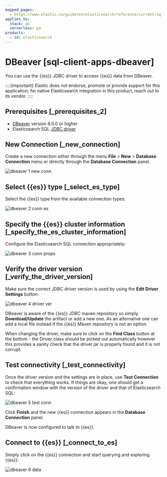```yaml
---
mapped_pages:
  - https://www.elastic.co/guide/en/elasticsearch/reference/current/sql-client-apps-dbeaver.html
applies_to:
  stack: ga
  serverless: ga
products:
  - id: elasticsearch
---
```


# DBeaver [sql-client-apps-dbeaver]

You can use the {{es}} JDBC driver to access {{es}} data from DBeaver.

::::{important}
Elastic does not endorse, promote or provide support for this application; for native Elasticsearch integration in this product, reach out to its vendor.
::::


## Prerequisites [_prerequisites_2]

* [DBeaver](https://dbeaver.io/) version 6.0.0 or higher
* Elasticsearch SQL [JDBC driver](sql-jdbc.md)


## New Connection [_new_connection]

Create a new connection either through the menu **File** > **New** > **Database Connection** menu or directly through the **Database Connection** panel.

![dbeaver 1 new conn](/explore-analyze/images/elasticsearch-reference-dbeaver-1-new-conn.png "")


## Select {{es}} type [_select_es_type]

Select the {{es}} type from the available connection types:

![dbeaver 2 conn es](/explore-analyze/images/elasticsearch-reference-dbeaver-2-conn-es.png "")


## Specify the {{es}} cluster information [_specify_the_es_cluster_information]

Configure the Elasticsearch SQL connection appropriately:

![dbeaver 3 conn props](/explore-analyze/images/elasticsearch-reference-dbeaver-3-conn-props.png "")


## Verify the driver version [_verify_the_driver_version]

Make sure the correct JDBC driver version is used by using the **Edit Driver Settings** button:

![dbeaver 4 driver ver](/explore-analyze/images/elasticsearch-reference-dbeaver-4-driver-ver.png "")

DBeaver is aware of the {{es}} JDBC maven repository so simply **Download/Update** the artifact or add a new one. As an alternative one can add a local file instead if the {{es}} Maven repository is not an option.

When changing the driver, make sure to click on the **Find Class** button at the bottom - the Driver class should be picked out automatically however this provides a sanity check that the driver jar is properly found and it is not corrupt.


## Test connectivity [_test_connectivity]

Once the driver version and the settings are in place, use **Test Connection** to check that everything works. If things are okay, one should get a confirmation window with the version of the driver and that of Elasticsearch SQL:

![dbeaver 5 test conn](/explore-analyze/images/elasticsearch-reference-dbeaver-5-test-conn.png "")

Click **Finish** and the new {{es}} connection appears in the **Database Connection** panel.

DBeaver is now configured to talk to {{es}}.


## Connect to {{es}} [_connect_to_es]

Simply click on the {{es}} connection and start querying and exploring {{es}}:

![dbeaver 6 data](/explore-analyze/images/elasticsearch-reference-dbeaver-6-data.png "")


